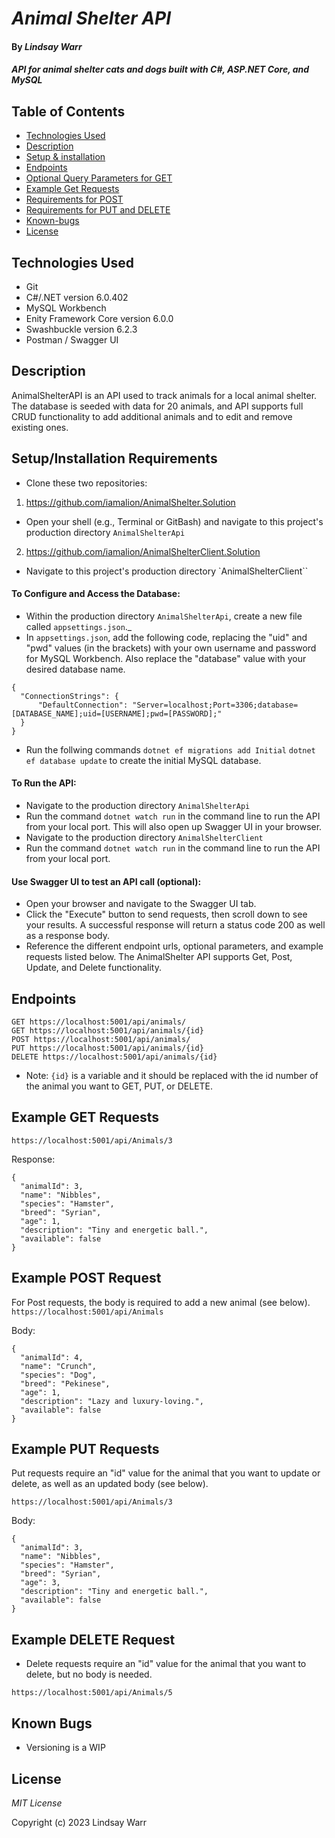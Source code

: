 # _Animal Shelter API_

#### By _**Lindsay Warr**_

#### _API for animal shelter cats and dogs built with C#, ASP.NET Core, and MySQL_

## Table of Contents

* [Technologies Used](#technologies-used)
* [Description](#description)
* [Setup & installation](#setupinstallation-requirements)
* [Endpoints](#endpoints)
* [Optional Query Parameters for GET](#optional-query-string-parameters-for-get-requests)
* [Example Get Requests](#example-get-requests)
* [Requirements for POST](#additional-requirements-for-post-requests)
* [Requirements for PUT and DELETE](#additional-requirements-for-put-and-delete-requests)
* [Known-bugs](#known-bugs)
* [License](#license)


## Technologies Used

* Git
* C#/.NET version 6.0.402
* MySQL Workbench
* Enity Framework Core version 6.0.0
* Swashbuckle version 6.2.3
* Postman / Swagger UI

## Description

AnimalShelterAPI is an API used to track animals for a local animal shelter. The database is seeded with data for 20 animals, and API supports full CRUD functionality to add additional animals and to edit and remove existing ones.

## Setup/Installation Requirements

* Clone these two repositories: 
 1. https://github.com/iamalion/AnimalShelter.Solution
 * Open your shell (e.g., Terminal or GitBash) and navigate to this project's production directory `AnimalShelterApi`
 2. https://github.com/iamalion/AnimalShelterClient.Solution
 * Navigate to this project's production directory `AnimalShelterClient``

#### To Configure and Access the Database:
* Within the production directory `AnimalShelterApi`, create a new file called `appsettings.json`._
* In `appsettings.json`, add the following code, replacing the "uid" and "pwd" values (in the brackets) with your own username and password for MySQL Workbench. Also replace the "database" value with your desired database name.
```
{
  "ConnectionStrings": {
      "DefaultConnection": "Server=localhost;Port=3306;database=[DATABASE_NAME];uid=[USERNAME];pwd=[PASSWORD];"
  }
}
```
* Run the follwing commands 
`dotnet ef migrations add Initial`
`dotnet ef database update` 
to create the initial MySQL database.

#### To Run the API:
* Navigate to the production directory `AnimalShelterApi`
* Run the command `dotnet watch run` in the command line to run the API from your local port. This will also open up Swagger UI in your browser. 
* Navigate to the production directory `AnimalShelterClient`
* Run the command `dotnet watch run` in the command line to run the API from your local port. 

#### Use Swagger UI to test an API call (optional):
* Open your browser and navigate to the Swagger UI tab.
* Click the "Execute" button to send requests, then scroll down to see your results. A successful response will return a status code 200 as well as a response body.
* Reference the different endpoint urls, optional parameters, and example requests listed below. The AnimalShelter API supports Get, Post, Update, and Delete functionality.

## Endpoints
```
GET https://localhost:5001/api/animals/
GET https://localhost:5001/api/animals/{id}
POST https://localhost:5001/api/animals/
PUT https://localhost:5001/api/animals/{id}
DELETE https://localhost:5001/api/animals/{id}
```
* Note: `{id}` is a variable and it should be replaced with the id number of the animal you want to GET, PUT, or DELETE.

## Example GET Requests
`https://localhost:5001/api/Animals/3`

Response:
```
{
  "animalId": 3,
  "name": "Nibbles",
  "species": "Hamster",
  "breed": "Syrian",
  "age": 1,
  "description": "Tiny and energetic ball.",
  "available": false
} 
```
## Example POST Request
For Post requests, the body is required to add a new animal (see below).
`https://localhost:5001/api/Animals`

Body:
```
{
  "animalId": 4,
  "name": "Crunch",
  "species": "Dog",
  "breed": "Pekinese",
  "age": 1,
  "description": "Lazy and luxury-loving.",
  "available": false
}
```

## Example PUT Requests
Put requests require an "id" value for the animal that you want to update or delete, as well as an updated body (see below).

`https://localhost:5001/api/Animals/3`

Body:
```
{
  "animalId": 3,
  "name": "Nibbles",
  "species": "Hamster",
  "breed": "Syrian",
  "age": 3,
  "description": "Tiny and energetic ball.",
  "available": false
} 
```
## Example DELETE Request
* Delete requests require an "id" value for the animal that you want to delete, but no body is needed.

`https://localhost:5001/api/Animals/5`

## Known Bugs

* Versioning is a WIP

## License

_MIT License_

Copyright (c) 2023 Lindsay Warr